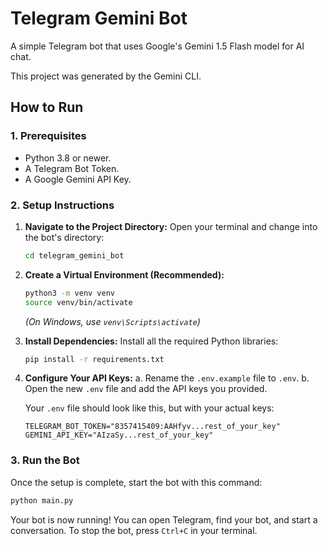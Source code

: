 # Telegram Gemini Bot

A simple Telegram bot that uses Google's Gemini 1.5 Flash model for AI chat.

This project was generated by the Gemini CLI.

## How to Run

### 1. Prerequisites

*   Python 3.8 or newer.
*   A Telegram Bot Token.
*   A Google Gemini API Key.

### 2. Setup Instructions

1.  **Navigate to the Project Directory:**
    Open your terminal and change into the bot's directory:
    ```bash
    cd telegram_gemini_bot
    ```

2.  **Create a Virtual Environment (Recommended):**
    ```bash
    python3 -m venv venv
    source venv/bin/activate
    ```
    *(On Windows, use `venv\Scripts\activate`)*

3.  **Install Dependencies:**
    Install all the required Python libraries:
    ```bash
    pip install -r requirements.txt
    ```

4.  **Configure Your API Keys:**
    a. Rename the `.env.example` file to `.env`.
    b. Open the new `.env` file and add the API keys you provided.

    Your `.env` file should look like this, but with your actual keys:
    ```
    TELEGRAM_BOT_TOKEN="8357415409:AAHfyv...rest_of_your_key"
    GEMINI_API_KEY="AIzaSy...rest_of_your_key"
    ```

### 3. Run the Bot

Once the setup is complete, start the bot with this command:

```bash
python main.py
```

Your bot is now running! You can open Telegram, find your bot, and start a conversation. To stop the bot, press `Ctrl+C` in your terminal.
